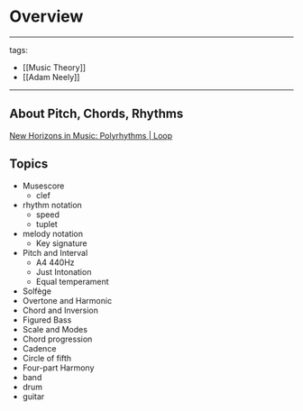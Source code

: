 # Overview

---
tags:
  - [[Music Theory]]
  - [[Adam Neely]]
---

## About Pitch, Chords, Rhythms
[New Horizons in Music: Polyrhythms | Loop](https://www.youtube.com/watch?v=JiNKlhspdKg)

## Topics
* Musescore
  * clef
* rhythm notation
  * speed
  * tuplet
* melody notation
  * Key signature
* Pitch and Interval
  * A4 440Hz
  * Just Intonation
  * Equal temperament
* Solfège
* Overtone and Harmonic
* Chord and Inversion
* Figured Bass
* Scale and Modes
* Chord progression
* Cadence
* Circle of fifth
* Four-part Harmony
* band
* drum
* guitar
